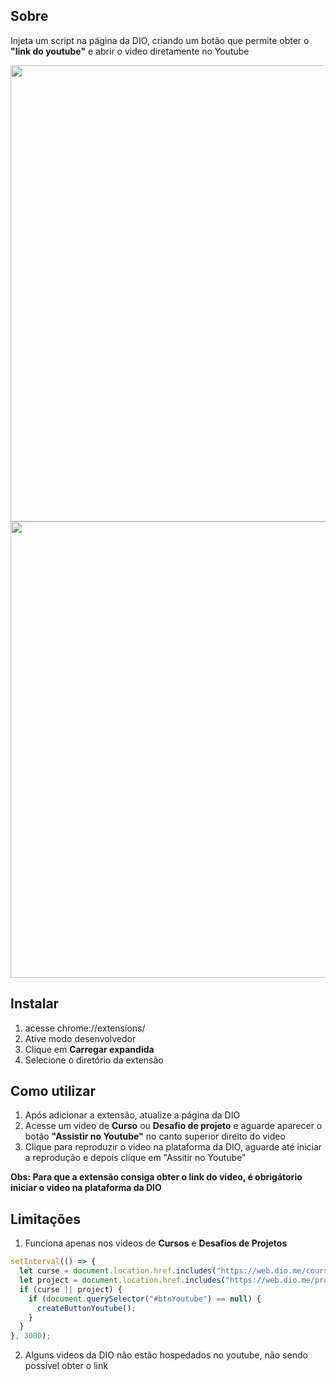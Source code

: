 ## Sobre
Injeta um script na página da DIO, criando um botão que permite obter o **"link do youtube"** e abrir o video diretamente no Youtube


<img src="https://user-images.githubusercontent.com/28885835/168691168-dc7f94ad-6683-4eba-a7a1-dea3afac495c.png" style="width: 730px;" />
<img src="https://user-images.githubusercontent.com/28885835/168691283-040d5776-850a-4873-97b8-898029835777.png" style="width: 730px;" />



## Instalar
1. acesse chrome://extensions/
2. Ative modo desenvolvedor
3. Clique em **Carregar expandida**
4. Selecione o diretório da extensão


## Como utilizar
1. Após adicionar a extensão, atualize a página da DIO
2. Acesse um video de **Curso** ou **Desafio de projeto** e aguarde aparecer o botão **"Assistir no Youtube"** no canto superior direito do video
4. Clique para reproduzir o video na plataforma da DIO, aguarde até iniciar a reprodução e depois clique em "Assitir no Youtube"

**Obs: Para que a extensão consiga obter o link do video, é obrigátorio iniciar o video na plataforma da DIO**


## Limitações
1. Funciona apenas nos videos de **Cursos** e **Desafios de Projetos**
```js
setInterval(() => {
  let curse = document.location.href.includes("https://web.dio.me/course/");
  let project = document.location.href.includes("https://web.dio.me/project/");
  if (curse || project) {
    if (document.querySelector("#btnYoutube") == null) {
      createButtonYoutube();
    }
  }
}, 3000);
```
2. Alguns videos da DIO não estão hospedados no youtube, não sendo possível obter o link
